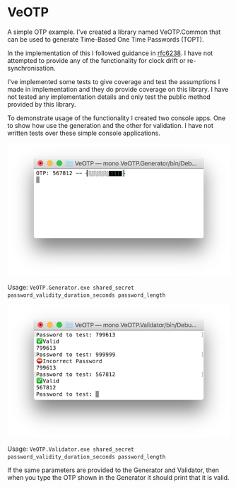 # VeOTP

A simple OTP example. I've created a library named VeOTP.Common that can be used to generate Time-Based One Time Passwords (TOPT).

In the implementation of this I followed guidance in [rfc6238](https://tools.ietf.org/html/rfc6238). 
I have not attempted to provide any of the functionality for clock drift or re-synchronisation.

I've implemented some tests to give coverage and test the assumptions I made in implementation and they do provide coverage on this library. I have not tested any implementation details and only test the public method provided by this library.

To demonstrate usage of the functionality I created two console apps. One to show how use the generation and the other for validation. I have not written tests over these simple console applications.

![generation](img/gen.png)

Usage: 
`VeOTP.Generator.exe shared_secret password_validity_duration_seconds password_length`

![validation](img/verify.png)

Usage: 
`VeOTP.Validator.exe shared_secret password_validity_duration_seconds password_length`

If the same parameters are provided to the Generator and Validator, then when you type the OTP shown in the Generator it should print that it is valid. 
